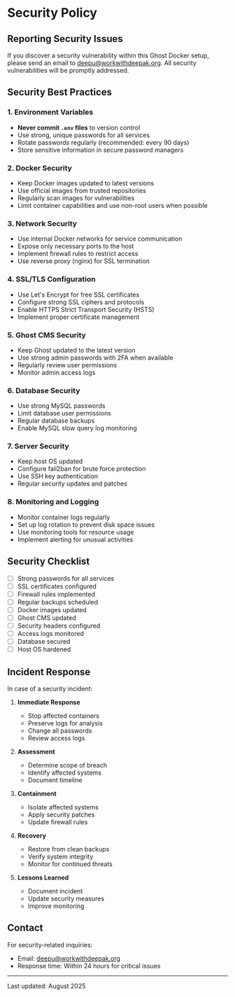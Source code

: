 # Security Policy

## Reporting Security Issues

If you discover a security vulnerability within this Ghost Docker setup, please send an email to [deepu@workwithdeepak.org](mailto:deepu@workwithdeepak.org). All security vulnerabilities will be promptly addressed.

## Security Best Practices

### 1. Environment Variables
- **Never commit `.env` files** to version control
- Use strong, unique passwords for all services
- Rotate passwords regularly (recommended: every 90 days)
- Store sensitive information in secure password managers

### 2. Docker Security
- Keep Docker images updated to latest versions
- Use official images from trusted repositories
- Regularly scan images for vulnerabilities
- Limit container capabilities and use non-root users when possible

### 3. Network Security
- Use internal Docker networks for service communication
- Expose only necessary ports to the host
- Implement firewall rules to restrict access
- Use reverse proxy (nginx) for SSL termination

### 4. SSL/TLS Configuration
- Use Let's Encrypt for free SSL certificates
- Configure strong SSL ciphers and protocols
- Enable HTTPS Strict Transport Security (HSTS)
- Implement proper certificate management

### 5. Ghost CMS Security
- Keep Ghost updated to the latest version
- Use strong admin passwords with 2FA when available
- Regularly review user permissions
- Monitor admin access logs

### 6. Database Security
- Use strong MySQL passwords
- Limit database user permissions
- Regular database backups
- Enable MySQL slow query log monitoring

### 7. Server Security
- Keep host OS updated
- Configure fail2ban for brute force protection
- Use SSH key authentication
- Regular security updates and patches

### 8. Monitoring and Logging
- Monitor container logs regularly
- Set up log rotation to prevent disk space issues
- Use monitoring tools for resource usage
- Implement alerting for unusual activities

## Security Checklist

- [ ] Strong passwords for all services
- [ ] SSL certificates configured
- [ ] Firewall rules implemented
- [ ] Regular backups scheduled
- [ ] Docker images updated
- [ ] Ghost CMS updated
- [ ] Security headers configured
- [ ] Access logs monitored
- [ ] Database secured
- [ ] Host OS hardened

## Incident Response

In case of a security incident:

1. **Immediate Response**
   - Stop affected containers
   - Preserve logs for analysis
   - Change all passwords
   - Review access logs

2. **Assessment**
   - Determine scope of breach
   - Identify affected systems
   - Document timeline

3. **Containment**
   - Isolate affected systems
   - Apply security patches
   - Update firewall rules

4. **Recovery**
   - Restore from clean backups
   - Verify system integrity
   - Monitor for continued threats

5. **Lessons Learned**
   - Document incident
   - Update security measures
   - Improve monitoring

## Contact

For security-related inquiries:
- Email: [deepu@workwithdeepak.org](mailto:deepu@workwithdeepak.org)
- Response time: Within 24 hours for critical issues

---

Last updated: August 2025
